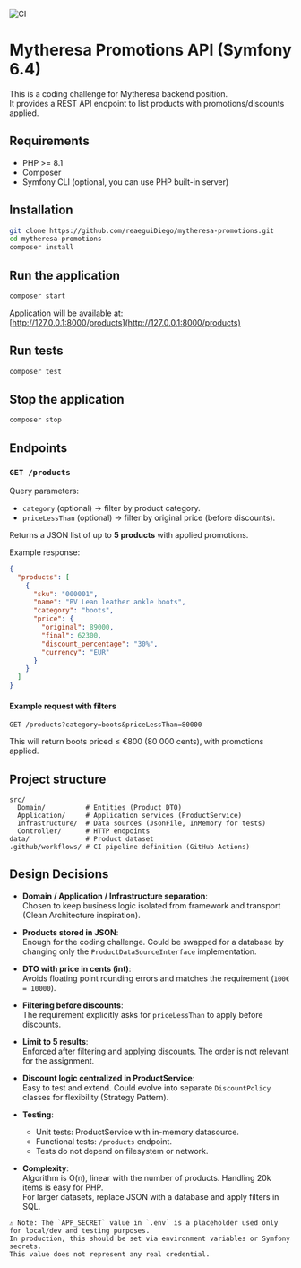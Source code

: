 ![CI](https://github.com/reateguiDiego/mytheresa-promotions/actions/workflows/ci.yml/badge.svg)

# Mytheresa Promotions API (Symfony 6.4)

This is a coding challenge for Mytheresa backend position.  
It provides a REST API endpoint to list products with promotions/discounts applied.

## Requirements

- PHP >= 8.1
- Composer
- Symfony CLI (optional, you can use PHP built-in server)

## Installation

```bash
git clone https://github.com/reaeguiDiego/mytheresa-promotions.git
cd mytheresa-promotions
composer install
```

## Run the application

```bash
composer start
```

Application will be available at:  
[http://127.0.0.1:8000/products](http://127.0.0.1:8000/products)

## Run tests

```bash
composer test
```

## Stop the application

```bash
composer stop
```

## Endpoints

### `GET /products`

Query parameters:
- `category` (optional) → filter by product category.
- `priceLessThan` (optional) → filter by original price (before discounts).

Returns a JSON list of up to **5 products** with applied promotions.

Example response:

```json
{
  "products": [
    {
      "sku": "000001",
      "name": "BV Lean leather ankle boots",
      "category": "boots",
      "price": {
        "original": 89000,
        "final": 62300,
        "discount_percentage": "30%",
        "currency": "EUR"
      }
    }
  ]
}
```

#### Example request with filters

`GET /products?category=boots&priceLessThan=80000`

This will return boots priced ≤ €800 (80 000 cents), with promotions applied.

## Project structure

```
src/
  Domain/          # Entities (Product DTO)
  Application/     # Application services (ProductService)
  Infrastructure/  # Data sources (JsonFile, InMemory for tests)
  Controller/      # HTTP endpoints
data/              # Product dataset
.github/workflows/ # CI pipeline definition (GitHub Actions)
```

## Design Decisions

- **Domain / Application / Infrastructure separation**:  
  Chosen to keep business logic isolated from framework and transport (Clean Architecture inspiration).

- **Products stored in JSON**:  
  Enough for the coding challenge. Could be swapped for a database by changing only the `ProductDataSourceInterface` implementation.

- **DTO with price in cents (int)**:  
  Avoids floating point rounding errors and matches the requirement (`100€ = 10000`).

- **Filtering before discounts**:  
  The requirement explicitly asks for `priceLessThan` to apply before discounts.

- **Limit to 5 results**:  
  Enforced after filtering and applying discounts. The order is not relevant for the assignment.

- **Discount logic centralized in ProductService**:  
  Easy to test and extend. Could evolve into separate `DiscountPolicy` classes for flexibility (Strategy Pattern).

- **Testing**:  
  - Unit tests: ProductService with in-memory datasource.  
  - Functional tests: `/products` endpoint.  
  - Tests do not depend on filesystem or network.

- **Complexity**:  
  Algorithm is O(n), linear with the number of products. Handling 20k items is easy for PHP.  
  For larger datasets, replace JSON with a database and apply filters in SQL.

```
⚠️ Note: The `APP_SECRET` value in `.env` is a placeholder used only for local/dev and testing purposes.  
In production, this should be set via environment variables or Symfony secrets.  
This value does not represent any real credential.
```
